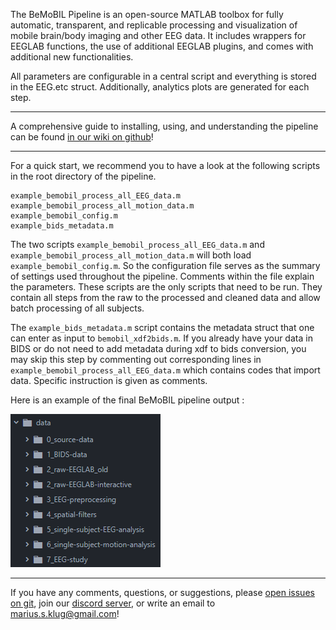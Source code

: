 The BeMoBIL Pipeline is an open-source MATLAB toolbox for fully automatic, transparent, and replicable processing and visualization of mobile brain/body imaging and other EEG data. It includes wrappers for EEGLAB functions, the use of additional EEGLAB plugins, and comes with additional new functionalities. 

All parameters are configurable in a central script and everything is stored in the EEG.etc struct. Additionally, analytics plots are generated for each step.

***

A comprehensive guide to installing, using, and understanding the pipeline can be found [in our wiki on github](https://github.com/BeMoBIL/bemobil-pipeline/wiki)!

***

For a quick start, we recommend you to have a look at the following scripts in the root directory of the pipeline. 

    example_bemobil_process_all_EEG_data.m
    example_bemobil_process_all_motion_data.m
    example_bemobil_config.m
    example_bids_metadata.m


The two scripts `example_bemobil_process_all_EEG_data.m` and `example_bemobil_process_all_motion_data.m` will both load `example_bemobil_config.m`. So the configuration file serves as the summary of settings used throughout the pipeline. Comments within the file explain the parameters. These scripts are the only scripts that need to be run. They contain all steps from the raw to the processed and cleaned data and allow batch processing of all subjects.

The `example_bids_metadata.m` script contains the metadata struct that one can enter as input to `bemobil_xdf2bids.m`. If you already have your data in BIDS or do not need to add metadata during xdf to bids conversion, you may skip this step by commenting out corresponding lines in `example_bemobil_process_all_EEG_data.m` which contains codes that import data. Specific instruction is given as comments.

Here is an example of the final BeMoBIL pipeline output :   

![folder structure of the pipeline output](https://raw.githubusercontent.com/BeMoBIL/bemobil-pipeline/master/wiki_images/mainwiki/output-folders.png)

***

If you have any comments, questions, or suggestions, please [open issues on git](https://github.com/BeMoBIL/bemobil-pipeline/issues), join our [discord server](https://discord.gg/xJMru7XVXY), or write an email to marius.s.klug@gmail.com!
